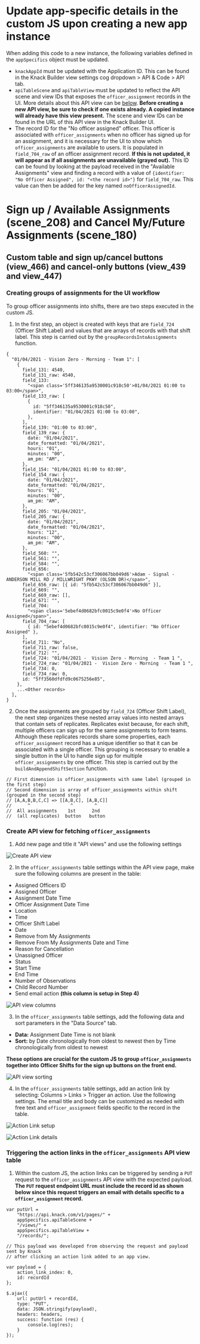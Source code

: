 # Update app-specific details in the custom JS upon creating a new app instance

When adding this code to a new instance, the following variables defined in the `appSpecifics` object must be updated.

- `knackAppId` must be updated with the Application ID. This can be found in the Knack Builder view settings cog dropdown > API & Code > API tab.
- `apiTableScene` and `apiTableView` must be updated to reflect the API scene and view IDs that exposes the `officer_assignment` records in the UI. More details about this API view can be [below](#create-API-view-for-fetching-officer_assignments). **Before creating a new API view, be sure to check if one exists already. A copied instance will already have this view present.** The scene and view IDs can be found in the URL of this API view in the Knack Builder UI.
- The record ID for the "No officer assigned" officer. This officer is associated with `officer_assignments` when no officer has signed up for an assignment, and it is necessary for the UI to show which `officer_assignments` are available to users. It is populated in `field_704_raw` of an officer assignment record. **If this is not updated, it will appear as if all assignments are unavailable (grayed out).** This ID can be found by looking at the payload received in the "Available Assignments" view and finding a record with a value of `{identifier: "No Officer Assigned", id: "<the record id>"}` for `field_704_raw`. This value can then be added for the key named `noOfficerAssignedId`.

# Sign up / Available Assignments (scene_208) and Cancel My/Future Assignments (scene_180)

## Custom table and sign up/cancel buttons (view_466) and cancel-only buttons (view_439 and view_447)

### Creating groups of assignments for the UI workflow

To group officer assignments into shifts, there are two steps executed in the custom JS.

1. In the first step, an object is created with keys that are `field_724` (Officer Shift Label) and values that are arrays of records with that shift label. This step is carried out by the `groupRecordsIntoAssignments` function.

```
{
  "01/04/2021 - Vision Zero - Morning - Team 1": [
    {
      field_131: 4540,
      field_131_raw: 4540,
      field_133:
        "<span class='5ff346135a9530001c918c50'>01/04/2021 01:00 to 03:00</span>",
      field_133_raw: [
        {
          id: "5ff346135a9530001c918c50",
          identifier: "01/04/2021 01:00 to 03:00",
        },
      ],
      field_139: "01:00 to 03:00",
      field_139_raw: {
        date: "01/04/2021",
        date_formatted: "01/04/2021",
        hours: "01",
        minutes: "00",
        am_pm: "AM",
      },
      field_154: "01/04/2021 01:00 to 03:00",
      field_154_raw: {
        date: "01/04/2021",
        date_formatted: "01/04/2021",
        hours: "01",
        minutes: "00",
        am_pm: "AM",
      },
      field_205: "01/04/2021",
      field_205_raw: {
        date: "01/04/2021",
        date_formatted: "01/04/2021",
        hours: "12",
        minutes: "00",
        am_pm: "AM",
      },
      field_560: "",
      field_561: "",
      field_584: "",
      field_656:
        "<span class='5fb542c53cf306067bb049d6'>Adam - Signal -  ANDERSON MILL RD / MILLWRIGHT PKWY (OLSON DR)</span>",
      field_656_raw: [{ id: "5fb542c53cf306067bb049d6" }],
      field_669: "",
      field_669_raw: [],
      field_671: "",
      field_704:
        "<span class='5ebef4d0682bfc0015c9e0f4'>No Officer Assigned</span>",
      field_704_raw: [
        { id: "5ebef4d0682bfc0015c9e0f4", identifier: "No Officer Assigned" },
      ],
      field_711: "No",
      field_711_raw: false,
      field_712: "",
      field_724: "01/04/2021 -  Vision Zero - Morning  - Team 1 ",
      field_724_raw: "01/04/2021 -  Vision Zero - Morning  - Team 1 ",
      field_734: 0,
      field_734_raw: 0,
      id: "5ff3560dfdfd9c0675256e85",
    },
    ...<Other records>
  ],
}
```

2. Once the assignments are grouped by `field_724` (Officer Shift Label), the next step organizes these nested array values into nested arrays that contain sets of replicates. Replicates exist because, for each shift, multiple officers can sign up for the same assignments to form teams. Although these replicates records share some properties, each `officer_assignment` record has a unique identifier so that it can be associated with a single officer. This grouping is necessary to enable a single button in the UI to handle sign up for multiple `officer_assignments` by one officer. This step is carried out by the `buildAndAppendShiftSection` function.

```
// First dimension is officer_assignments with same label (grouped in the first step)
// Second dimension is array of officer_assignments within shift (grouped in the second step)
// [A,A,B,B,C,C] => [[A,B,C], [A,B,C]]
//      ^               ^        ^
//  All assignments    1st      2nd
//  (all replicates)  button   button
```

### Create API view for fetching `officer_assignments`

1. Add new page and title it "API views" and use the following settings

![Create API view](images/api_view.png)

2. In the `officer_assignments` table settings within the API view page, make sure the following columns are present in the table:

- Assigned Officers ID
- Assigned Officer
- Assignment Date Time
- Officer Assignment Date Time
- Location
- Time
- Officer Shift Label
- Date
- Remove from My Assignments
- Remove From My Assignments Date and Time
- Reason for Cancellation
- Unassigned Officer
- Status
- Start Time
- End Time
- Number of Observations
- Child Record Number
- Send email action **(this column is setup in Step 4)**

![API view columns](images/api_view_columns.png)

3. In the `officer_assignments` table settings, add the following data and sort parameters in the "Data Source" tab.

- **Data:** Assignment Date Time is not blank
- **Sort:** by Date chronologically from oldest to newest then by Time chronologically from oldest to newest

**These options are crucial for the custom JS to group `officer_assignments` together into Officer Shifts for the sign up buttons on the front end.**

![API view sorting](images/api_view_sorting.png)

4. In the `officer_assignments` table settings, add an action link by selecting: Columns > Links > Trigger an action. Use the following settings. The email title and body can be customized as needed with free text and `officer_assignment` fields specific to the record in the table.

![Action Link setup](images/action_link_setup.png)

![Action Link details](images/action_link_details.png)

### Triggering the action links in the `officer_assignments` API view table

1. Within the custom JS, the action links can be triggered by sending a `PUT` request to the `officer_assignments` API view with the expected payload. **The `PUT` request endpoint URL must include the record id as shown below since this request triggers an email with details specific to a `officer_assignment` record.**

```
var putUrl =
    "https://api.knack.com/v1/pages/" +
    appSpecifics.apiTableScene +
    "/views/" +
    appSpecifics.apiTableView +
    "/records/";

// This payload was developed from observing the request and payload sent by Knack
// after clicking an action link added to an app view.

var payload = {
    action_link_index: 0,
    id: recordId
};

$.ajax({
    url: putUrl + recordId,
    type: "PUT",
    data: JSON.stringify(payload),
    headers: headers,
    success: function (res) {
        console.log(res);
    }
});
```
